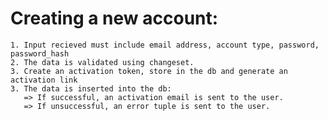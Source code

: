 # Creating a new account:

    1. Input recieved must include email address, account type, password, password_hash
    2. The data is validated using changeset.
    3. Create an activation token, store in the db and generate an   activation link
    3. The data is inserted into the db:
       => If successful, an activation email is sent to the user.
       => If unsuccessful, an error tuple is sent to the user.
